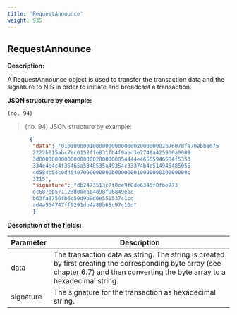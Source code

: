 ```yaml
---
title: 'RequestAnnounce'
weight: 935
---
```


 
## RequestAnnounce 
**Description:**
 
A RequestAnnounce object is used to transfer the transaction data and the signature to NIS in order to initiate and broadcast a transaction.

 
**JSON structure by example:**

`(no. 94) `

>    (no. 94) JSON structure by example:

 
```json
       {
        "data": "010100000100000000000000200000002b76078fa709bbe675
        2222b215abc7ec0152ffe831fb4f9aed3e7749a425900a0009
        3d0000000000000000002800000054444e46555946584f5353
        334e4e4c4f35465a5348535a49354c33374b4e514945485055
        4d584c54c0d45407000000000b00000001000000030000000c
        3215",
        "signature": "db2473513c7f0ce9f8de6345f0fbe773
        dc687eb571123d08eab4d98f96849eae
        b63fa8756fb6c59d9b9d0e551537c1cd
        ad4a564747ff9291db4a88b65c97c10d"
        }
``` 
**Description of the fields:**
 

| Parameter | Description |
|------|------|
| data | The transaction data as string. The string is created by first creating the corresponding byte array (see chapter 6.7) and then converting the byte array to a hexadecimal string.  |
| signature | The signature for the transaction as hexadecimal string. |

 
